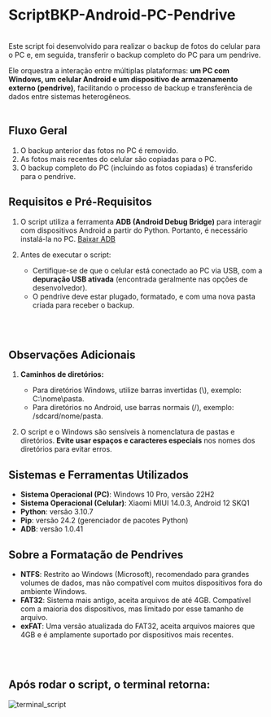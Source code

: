 # ScriptBKP-Android-PC-Pendrive
<br>
Este script foi desenvolvido para realizar o backup de fotos do celular para o PC e, em seguida, transferir o backup completo do PC para um pendrive.

Ele orquestra a interação entre múltiplas plataformas: **um PC com Windows, um celular Android e um dispositivo de armazenamento externo (pendrive)**, facilitando o processo de backup e transferência de dados entre sistemas heterogêneos.
<br>
<br>
## Fluxo Geral
1. O backup anterior das fotos no PC é removido.
2. As fotos mais recentes do celular são copiadas para o PC.
3. O backup completo do PC (incluindo as fotos copiadas) é transferido para o pendrive.


## Requisitos e Pré-Requisitos
1. O script utiliza a ferramenta **ADB (Android Debug Bridge)** para interagir com dispositivos Android a partir do Python. Portanto, é necessário instalá-la no PC.
<a rel="noopener" target="_new" href="https://developer.android.com/tools/releases/platform-tools?hl=pt-br" style="--streaming-animation-state: var(--batch-play-state-1); --animation-rate: var(--batch-play-rate-1);"><span style="--animation-count: 1; --streaming-animation-state: var(--batch-play-state-2);">Baixar</span><span style="--animation-count: 2; --streaming-animation-state: var(--batch-play-state-2);"> ADB</span></a>

2. Antes de executar o script:

    * Certifique-se de que o celular está conectado ao PC via USB, com a **depuração USB ativada** (encontrada geralmente nas opções de desenvolvedor).
    * O pendrive deve estar plugado, formatado, e com uma nova pasta criada para receber o backup.
<br>
<br>

## Observações Adicionais
1. **Caminhos de diretórios:**

    * Para diretórios Windows, utilize barras invertidas (\\), exemplo: C:\nome\pasta.
    * Para diretórios no Android, use barras normais (/), exemplo: /sdcard/nome/pasta.

2. O script e o Windows são sensíveis à nomenclatura de pastas e diretórios. **Evite usar espaços e caracteres especiais** nos nomes dos diretórios para evitar erros.

## Sistemas e Ferramentas Utilizados
* **Sistema Operacional (PC)**: Windows 10 Pro, versão 22H2
* **Sistema Operacional (Celular)**: Xiaomi MIUI 14.0.3, Android 12 SKQ1
* **Python**: versão 3.10.7
* **Pip**: versão 24.2 (gerenciador de pacotes Python)
* **ADB**: versão 1.0.41

## Sobre a Formatação de Pendrives
* **NTFS**: Restrito ao Windows (Microsoft), recomendado para grandes volumes de dados, mas não compatível com muitos dispositivos fora do ambiente Windows.
* **FAT32**: Sistema mais antigo, aceita arquivos de até 4GB. Compatível com a maioria dos dispositivos, mas limitado por esse tamanho de arquivo.
* **exFAT**: Uma versão atualizada do FAT32, aceita arquivos maiores que 4GB e é amplamente suportado por dispositivos mais recentes.
<br>
<br>

## Após rodar o script, o terminal retorna:
![terminal_script](https://github.com/user-attachments/assets/935ae22b-e751-4f41-934d-f7f6283982c0)

